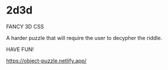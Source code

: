 # 2d3d
FANCY 3D CSS

A harder puzzle that will require the user to decypher the riddle.

HAVE FUN!

https://object-puzzle.netlify.app/
